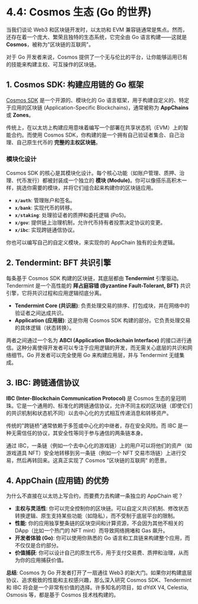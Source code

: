 # 4.4: Cosmos 生态 (Go 的世界)

当我们谈论 Web3 和区块链开发时，以太坊和 EVM 兼容链通常是焦点。然而，还存在着一个庞大、繁荣且独特的生态系统，它完全由 Go 语言构建——这就是 **Cosmos**，被称为"区块链的互联网"。

对于 Go 开发者来说，Cosmos 提供了一个无与伦比的平台，让你能够运用已有的技能来构建主权、可互操作的区块链。

## 1. Cosmos SDK: 构建应用链的 Go 框架

[Cosmos SDK](https://cosmos.network/sdk) 是一个开源的、模块化的 Go 语言框架，用于构建自定义的、特定于应用的区块链 (Application-Specific Blockchains)，通常被称为 **AppChains** 或 **Zones**。

传统上，在以太坊上构建应用意味着编写一个部署在共享状态机（EVM）上的智能合约。而使用 Cosmos SDK，你构建的是一个拥有自己验证者集合、自己治理、自己原生代币的 **完整的主权区块链**。

### 模块化设计

Cosmos SDK 的核心是其模块化设计。每个核心功能（如账户管理、质押、治理、代币发行）都被封装成一个独立的 **模块 (Module)**。你可以像搭乐高积木一样，挑选你需要的模块，并将它们组合起来构建你的区块链应用。

- **`x/auth`**: 管理账户和签名。
- **`x/bank`**: 实现代币的转移。
- **`x/staking`**: 处理验证者的质押和委托逻辑 (PoS)。
- **`x/gov`**: 提供链上治理机制，允许代币持有者投票决定协议的变更。
- **`x/ibc`**: 实现跨链通信协议。

你也可以编写自己的自定义模块，来实现你的 AppChain 独有的业务逻辑。

## 2. Tendermint: BFT 共识引擎

每条基于 Cosmos SDK 构建的区块链，其底层都由 **Tendermint** 引擎驱动。Tendermint 是一个高性能的 **拜占庭容错 (Byzantine Fault-Tolerant, BFT)** 共识引擎，它将共识过程和应用逻辑彻底分离。

- **Tendermint Core (共识层)**: 负责处理交易的排序、打包成块，并在网络中的验证者之间达成共识。
- **Application (应用层)**: 这是你用 Cosmos SDK 构建的部分。它负责处理交易的具体逻辑（状态转换）。

两者之间通过一个名为 **ABCI (Application Blockchain Interface)** 的接口进行通信。这种分离使得开发者可以专注于应用逻辑的开发，而无需关心底层的共识和网络细节。Go 开发者可以完全使用 Go 来构建应用层，并与 Tendermint 无缝集成。

## 3. IBC: 跨链通信协议

**IBC (Inter-Blockchain Communication Protocol)** 是 Cosmos 生态的皇冠明珠。它是一个通用的、标准化的跨链通信协议，允许不同主权的区块链（即使它们的共识机制和状态机不同）以去中心化的方式相互传递消息和转移资产。

传统的"跨链桥"通常依赖于多签或中心化的中继者，存在安全风险。而 IBC 是一种无需信任的协议，其安全性等同于参与通信的两条链本身。

通过 IBC，一条链（例如一个去中心化的游戏链）上的用户可以将他们的资产（如游戏道具 NFT）安全地转移到另一条链（例如一个 NFT 交易市场链）上进行交易，然后再转回来。这真正实现了 Cosmos "区块链的互联网" 的愿景。

## 4. AppChain (应用链) 的优势

为什么不直接在以太坊上写合约，而要费力去构建一条独立的 AppChain 呢？

- **主权与灵活性**: 你可以完全控制你的区块链。可以自定义共识机制、修改状态转换逻辑、原生支持某些功能（如隐私），而不受制于底层平台的限制。
- **性能**: 你的应用独享整条链的区块空间和计算资源，不会因为其他不相关的 DApp（比如一个热门的 NFT mint）而导致网络拥堵和 Gas 飙升。
- **开发者体验 (Go)**: 你可以使用你熟悉的 Go 语言和工具链来构建整个应用，而不仅仅是合约部分。
- **价值捕获**: 你可以设计自己的原生代币，用于支付交易费、质押和治理，从而为你的应用捕获价值。

**总结**: Cosmos 为 Go 开发者打开了一扇通往 Web3 的新大门。如果你对构建底层协议、追求极致的性能和主权感兴趣，那么深入研究 Cosmos SDK、Tendermint 和 IBC 将会是一个非常有价值的选择。许多知名的项目，如 dYdX V4, Celestia, Osmosis 等，都是基于 Cosmos 技术栈构建的。 